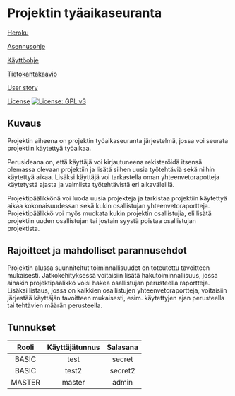 # Projektin tyäaikaseuranta

[Heroku](https://tsoha-py-tyoaikaseuranta.herokuapp.com/)

[Asennusohje](https://github.com/lchz/projektin-tyoaikaseuranta/blob/master/documentation/installation.md)

[Käyttöohje](https://github.com/lchz/projektin-tyoaikaseuranta/blob/master/documentation/manual.md)

[Tietokantakaavio](https://github.com/lchz/projektin-tyoaikaseuranta/blob/master/documentation/tietokantakaavio.png)

[User story](https://github.com/lchz/projektin-tyoaikaseuranta/blob/master/documentation/User_stories.md)

[License](https://github.com/lchz/projektin-tyoaikaseuranta/blob/master/LICENSE)
[![License: GPL v3](https://img.shields.io/badge/License-GPLv3-blue.svg)](https://www.gnu.org/licenses/gpl-3.0)

## Kuvaus

Projektin aiheena on projektin työaikaseuranta järjestelmä, jossa voi seurata projektiin käytettyä työaikaa.

Perusideana on, että käyttäjä voi kirjautuneena rekisteröidä itsensä olemassa olevaan projektiin ja lisätä siihen uusia työtehtäviä sekä niihin käytettyä aikaa. Lisäksi käyttäjä voi tarkastella oman yhteenvetorapotteja käytetystä ajasta ja valmiista työtehtävistä eri aikaväleillä.

Projektipäälikkönä voi luoda uusia projekteja ja tarkistaa projektiin käytettyä aikaa kokonaisuudessan sekä kukin osallistujan yhteenvetoraportteja. Projektipäälikkö voi myös muokata kukin projektin osallistujia, eli lisätä projektiin uuden osallistujan tai jostain syystä poistaa osallistujan projektista.

## Rajoitteet ja mahdolliset parannusehdot
Projektin alussa suunniteltut toiminnallisuudet on toteutettu tavoitteen mukaisesti. Jatkokehityksessä voitaisiin lisätä hakutoiminnallisuus, jossa ainakin projektipäälikkö voisi hakea osallistujan perusteella raportteja. Lisäksi listaus, jossa on kaikkien osallistujen yhteenvetoraportteja, voitaisiin järjestää käyttäjän tavoitteen mukaisesti, esim. käytettyjen ajan perusteella tai tehtävien määrän perusteella.

## Tunnukset

|Rooli  | Käyttäjätunnus | Salasana  |
|:-----:|:--------------:|:---------:|
|BASIC  |    test        | secret    |
|BASIC  |    test2       | secret2   |
|MASTER |    master      | admin     |

